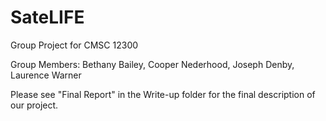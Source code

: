 # SateLIFE
Group Project for CMSC 12300

Group Members: Bethany Bailey, Cooper Nederhood, Joseph Denby, Laurence Warner

Please see "Final Report" in the Write-up folder for the final description of our project. 